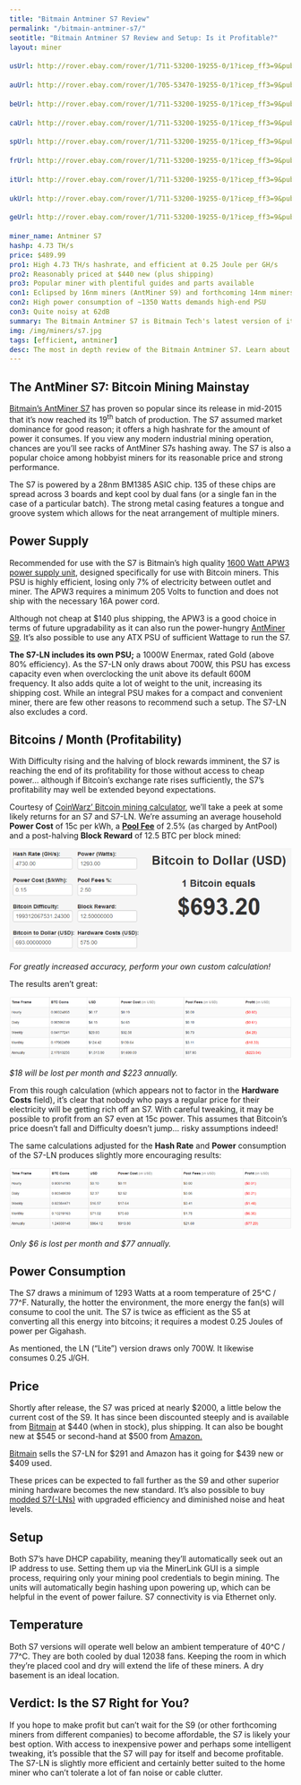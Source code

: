 ```yaml
---
title: "Bitmain Antminer S7 Review"
permalink: "/bitmain-antminer-s7/"
seotitle: "Bitmain Antminer S7 Review and Setup: Is it Profitable?"
layout: miner

usUrl: http://rover.ebay.com/rover/1/711-53200-19255-0/1?icep_ff3=9&pub=5574973039&toolid=10001&campid=5337804714&customid=&icep_uq=antminer+s7&icep_sellerId=&icep_ex_kw=&icep_sortBy=12&icep_catId=&icep_minPrice=&icep_maxPrice=&ipn=psmain&icep_vectorid=229466&kwid=902099&mtid=824&kw=lg

auUrl: http://rover.ebay.com/rover/1/705-53470-19255-0/1?icep_ff3=9&pub=5574973039&toolid=10001&campid=5337910375&customid=&icep_uq=antminer+s7&icep_sellerId=&icep_ex_kw=&icep_sortBy=12&icep_catId=&icep_minPrice=&icep_maxPrice=&ipn=psmain&icep_vectorid=229515&kwid=902099&mtid=824&kw=lg

beUrl: http://rover.ebay.com/rover/1/711-53200-19255-0/1?icep_ff3=9&pub=5574973039&toolid=10001&campid=5337910375&customid=&icep_uq=antminer+s7&icep_sellerId=&icep_ex_kw=&icep_sortBy=12&icep_catId=&icep_minPrice=&icep_maxPrice=&ipn=psmain&icep_vectorid=229522&kwid=902099&mtid=824&kw=lg

caUrl: http://rover.ebay.com/rover/1/711-53200-19255-0/1?icep_ff3=9&pub=5574973039&toolid=10001&campid=5337910375&customid=&icep_uq=antminer+s7&icep_sellerId=&icep_ex_kw=&icep_sortBy=12&icep_catId=&icep_minPrice=&icep_maxPrice=&ipn=psmain&icep_vectorid=229529&kwid=902099&mtid=824&kw=lg

spUrl: http://rover.ebay.com/rover/1/711-53200-19255-0/1?icep_ff3=9&pub=5574973039&toolid=10001&campid=5337910375&customid=&icep_uq=antminer+s7&icep_sellerId=&icep_ex_kw=&icep_sortBy=12&icep_catId=&icep_minPrice=&icep_maxPrice=&ipn=psmain&icep_vectorid=229501&kwid=902099&mtid=824&kw=lg

frUrl: http://rover.ebay.com/rover/1/711-53200-19255-0/1?icep_ff3=9&pub=5574973039&toolid=10001&campid=5337910375&customid=&icep_uq=antminer+s7&icep_sellerId=&icep_ex_kw=&icep_sortBy=12&icep_catId=&icep_minPrice=&icep_maxPrice=&ipn=psmain&icep_vectorid=229480&kwid=902099&mtid=824&kw=lg

itUrl: http://rover.ebay.com/rover/1/711-53200-19255-0/1?icep_ff3=9&pub=5574973039&toolid=10001&campid=5337910375&customid=&icep_uq=antminer+s7&icep_sellerId=&icep_ex_kw=&icep_sortBy=12&icep_catId=&icep_minPrice=&icep_maxPrice=&ipn=psmain&icep_vectorid=229494&kwid=902099&mtid=824&kw=lg

ukUrl: http://rover.ebay.com/rover/1/711-53200-19255-0/1?icep_ff3=9&pub=5574973039&toolid=10001&campid=5337910375&customid=&icep_uq=antminer+s7&icep_sellerId=&icep_ex_kw=&icep_sortBy=12&icep_catId=&icep_minPrice=&icep_maxPrice=&ipn=psmain&icep_vectorid=229508&kwid=902099&mtid=824&kw=lg

geUrl: http://rover.ebay.com/rover/1/711-53200-19255-0/1?icep_ff3=9&pub=5574973039&toolid=10001&campid=5337910375&customid=&icep_uq=antminer+s7&icep_sellerId=&icep_ex_kw=&icep_sortBy=12&icep_catId=&icep_minPrice=&icep_maxPrice=&ipn=psmain&icep_vectorid=229487&kwid=902099&mtid=824&kw=lg

miner_name: Antminer S7
hashp: 4.73 TH/s
price: $489.99
pro1: High 4.73 TH/s hashrate, and efficient at 0.25 Joule per GH/s
pro2: Reasonably priced at $440 new (plus shipping)
pro3: Popular miner with plentiful guides and parts available 
con1: Eclipsed by 16nm miners (AntMiner S9) and forthcoming 14nm miners
con2: High power consumption of ~1350 Watts demands high-end PSU
con3: Quite noisy at 62dB
summary: The Bitmain Antminer S7 is Bitmain Tech's latest version of its Antminer series of Bitcoin miners.
img: /img/miners/s7.jpg
tags: [efficient, antminer]
desc: The most in depth review of the Bitmain Antminer S7. Learn about its pros, cons, profitability, and more! 
---
```


## The AntMiner S7: Bitcoin Mining Mainstay

[Bitmain’s AntMiner S7](http://rover.ebay.com/rover/1/711-53200-19255-0/1?icep_ff3=9&pub=5574973039&toolid=10001&campid=5337804714&customid=&icep_uq=antminer+s7&icep_sellerId=&icep_ex_kw=&icep_sortBy=12&icep_catId=&icep_minPrice=&icep_maxPrice=&ipn=psmain&icep_vectorid=229466&kwid=902099&mtid=824&kw=lg) has proven so popular since its release in mid-2015 that it’s now reached its 19<sup>th</sup> batch of production. The S7 assumed market dominance for good reason; it offers a high hashrate for the amount of power it consumes. If you view any modern industrial mining operation, chances are you’ll see racks of AntMiner S7s hashing away. The S7 is also a popular choice among hobbyist miners for its reasonable price and strong performance.

The S7 is powered by a 28nm BM1385 ASIC chip. 135 of these chips are spread across 3 boards and kept cool by dual fans (or a single fan in the case of a particular batch). The strong metal casing features a tongue and groove system which allows for the neat arrangement of multiple miners.

## Power Supply

Recommended for use with the S7 is Bitmain’s high quality [1600 Watt APW3 power supply unit](https://bitmaintech.com/productDetail.htm?pid=000201505040743496917U7kGsCm0694), designed specifically for use with Bitcoin miners. This PSU is highly efficient, losing only 7% of electricity between outlet and miner. The APW3 requires a minimum 205 Volts to function and does not ship with the necessary 16A power cord.

Although not cheap at $140 plus shipping, the APW3 is a good choice in terms of future upgradability as it can also run the power-hungry [AntMiner S9](/bitmain-antminer-s9/). It’s also possible to use any ATX PSU of sufficient Wattage to run the S7.

**The S7-LN includes its own PSU;** a 1000W Enermax, rated Gold (above 80% efficiency). As the S7-LN only draws about 700W, this PSU has excess capacity even when overclocking the unit above its default 600M frequency. It also adds quite a lot of weight to the unit, increasing its shipping cost. While an integral PSU makes for a compact and convenient miner, there are few other reasons to recommend such a setup. The S7-LN also excludes a cord.

## Bitcoins / Month (Profitability)

With Difficulty rising and the halving of block rewards imminent, the S7 is reaching the end of its profitability for those without access to cheap power… although if Bitcoin’s exchange rate rises sufficiently, the S7’s profitability may well be extended beyond expectations.

Courtesy of [CoinWarz’ Bitcoin mining calculator](http://www.coinwarz.com/calculators/bitcoin-mining-calculator/?h=14000.00&p=1350.00&pc=0.25&pf=0.20&d=199312067531.24300000&r=12.50000000&er=577.18000000&hc=2100.00), we’ll take a peek at some likely returns for an S7 and S7-LN. We’re assuming an average household **Power Cost** of 15c per kWh, a [**Pool Fee**](https://en.bitcoin.it/wiki/Comparison_of_mining_pools) of 2.5% (as charged by AntPool) and a post-halving **Block Reward** of 12.5 BTC per block mined:

<img alt="antminer s7 review" src="/img/s7/s7-prof.png">

_For greatly increased accuracy, perform your own custom calculation!_

The results aren’t great:

<img src="/img/s7/s7-prof-dates.png">

_$18 will be lost per month and $223 annually._

From this rough calculation (which appears not to factor in the **Hardware Costs** field), it’s clear that nobody who pays a regular price for their electricity will be getting rich off an S7\. With careful tweaking, it may be possible to profit from an S7 even at 15c power. This assumes that Bitcoin’s price doesn’t fall and Difficulty doesn’t jump… risky assumptions indeed!

The same calculations adjusted for the **Hash Rate** and **Power** consumption of the S7-LN produces slightly more encouraging results:

<img src="/img/s7/s7-ln-prof.png">

_Only $6 is lost per month and $77 annually._

## Power Consumption

The S7 draws a minimum of 1293 Watts at a room temperature of 25^C / 77^F. Naturally, the hotter the environment, the more energy the fan(s) will consume to cool the unit. The S7 is twice as efficient as the S5 at converting all this energy into bitcoins; it requires a modest 0.25 Joules of power per Gigahash.

As mentioned, the LN (“Lite”) version draws only 700W. It likewise consumes 0.25 J/GH.

## Price

Shortly after release, the S7 was priced at nearly $2000, a little below the current cost of the S9\. It has since been discounted steeply and is available from [Bitmain](https://www.bitmaintech.com/productDetail.htm?pid=000201605290908457178P0E046905D2) at $440 (when in stock), plus shipping. It can also be bought new at $545 or second-hand at $500 from [Amazon.](https://www.amazon.com/s/ref=nb_sb_noss?url=search-alias%3Dcomputers&field-keywords=antminer+s7)

[Bitmain](https://www.bitmaintech.com/productDetail.htm?pid=00020160527114935137wr0xd6U006A9) sells the S7-LN for $291 and Amazon has it going for $439 new or $409 used.

These prices can be expected to fall further as the S9 and other superior mining hardware becomes the new standard. It’s also possible to buy [modded S7(-LNs)](https://bitcointalk.org/index.php?topic=1509068.0) with upgraded efficiency and diminished noise and heat levels.

## Setup

Both S7’s have DHCP capability, meaning they’ll automatically seek out an IP address to use. Setting them up via the MinerLink GUI is a simple process, requiring only your mining pool credentials to begin mining. The units will automatically begin hashing upon powering up, which can be helpful in the event of power failure. S7 connectivity is via Ethernet only.

## Temperature

Both S7 versions will operate well below an ambient temperature of 40^C / 77^C. They are both cooled by dual 12038 fans. Keeping the room in which they’re placed cool and dry will extend the life of these miners. A dry basement is an ideal location.

## Verdict: Is the S7 Right for You?

If you hope to make profit but can’t wait for the S9 (or other forthcoming miners from different companies) to become affordable, the S7 is likely your best option. With access to inexpensive power and perhaps some intelligent tweaking, it’s possible that the S7 will pay for itself and become profitable. The S7-LN is slightly more efficient and certainly better suited to the home miner who can’t tolerate a lot of fan noise or cable clutter.